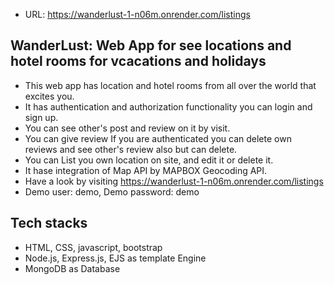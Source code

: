 - URL: https://wanderlust-1-n06m.onrender.com/listings

## WanderLust: Web App for see locations and hotel rooms for vcacations and holidays
- This web app has location and hotel rooms from all over the world that excites you.
- It has authentication and authorization functionality you can login and sign up.
- You can see other's post and review on it by visit.
- You can give review If you are authenticated you can delete own reviews and see other's review also but can delete.
- You can List you own location on site, and edit it or delete it.
- It hase integration of Map API by MAPBOX Geocoding API.
- Have a look by visiting https://wanderlust-1-n06m.onrender.com/listings
- Demo user: demo, Demo password: demo

## Tech stacks
- HTML, CSS, javascript, bootstrap
- Node.js, Express.js, EJS as template Engine
- MongoDB as Database
